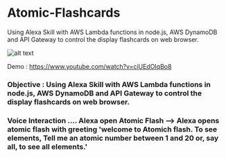 # Atomic-Flashcards
Using Alexa Skill with AWS Lambda functions in node.js, AWS DynamoDB and API Gateway to control the display flashcards on web browser.



![alt text](https://github.com/kavyakushnoor/Atomic-Flashcards/blob/master/atomic%20flash.PNG)


Demo : https://www.youtube.com/watch?v=ciUEdOIqBo8



### Objective : Using Alexa Skill with AWS Lambda functions in node.js, AWS DynamoDB and API Gateway to control the display flashcards on web browser.
### Voice Interaction .... Alexa open Atomic Flash --> Alexa opens atomic flash with greeting 'welcome to Atomich flash. To see elements, Tell me an atomic number between 1 and 20 or, say all,  to see all elements.'





